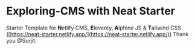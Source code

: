 # Exploring-CMS with Neat Starter

Starter Template for **N**etlify CMS, **E**leventy, **A**lphine JS & **T**ailwind CSS
([https://neat-starter.netlify.app/](https://neat-starter.netlify.app/))
Thank you @Surjit.


